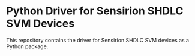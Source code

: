 # Python Driver for Sensirion SHDLC SVM Devices

This repository contains the driver for Sensirion SHDLC SVM devices as a
Python package.
